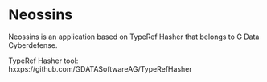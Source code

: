 # Neossins
Neossins is an application based on TypeRef Hasher that belongs to G Data Cyberdefense.


TypeRef Hasher tool: hxxps://github.com/GDATASoftwareAG/TypeRefHasher

